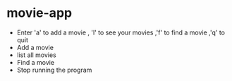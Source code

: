 # movie-app

- Enter 'a' to add a movie , 'l' to see your movies ,'f' to find a movie ,'q' to quit
- Add a movie 
- list all movies
- Find a movie
- Stop running the program
